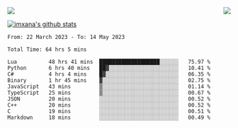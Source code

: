 <p>
  <a href="https://count.getloli.com/"><img src="https://count.getloli.com/get/@xana.readme?theme=moebooru-h"></a>
  <img src="https://weather-icon.journeyad.repl.co/@hangzhou?v=1" align="right">
</p>


<a href="https://github.com/imxana"><img align="center" src="https://github-readme-stats.vercel.app/api?username=imxana&show_icons=true&include_all_commits=true&hide_border=tru&custom_title=imxana%27s%20Github%20Stats" alt="imxana's github stats" /></a> 

<!--START_SECTION:waka-->

```text
From: 22 March 2023 - To: 14 May 2023

Total Time: 64 hrs 5 mins

Lua          48 hrs 41 mins  ███████████████████░░░░░░   75.97 %
Python       6 hrs 40 mins   ██▓░░░░░░░░░░░░░░░░░░░░░░   10.41 %
C#           4 hrs 4 mins    █▓░░░░░░░░░░░░░░░░░░░░░░░   06.35 %
Binary       1 hr 45 mins    ▓░░░░░░░░░░░░░░░░░░░░░░░░   02.75 %
JavaScript   43 mins         ▒░░░░░░░░░░░░░░░░░░░░░░░░   01.14 %
TypeScript   25 mins         ▒░░░░░░░░░░░░░░░░░░░░░░░░   00.67 %
JSON         20 mins         ░░░░░░░░░░░░░░░░░░░░░░░░░   00.52 %
C++          20 mins         ░░░░░░░░░░░░░░░░░░░░░░░░░   00.52 %
C            19 mins         ░░░░░░░░░░░░░░░░░░░░░░░░░   00.51 %
Markdown     18 mins         ░░░░░░░░░░░░░░░░░░░░░░░░░   00.49 %
```

<!--END_SECTION:waka-->

